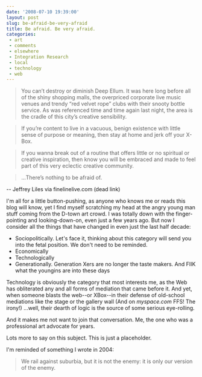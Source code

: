 ```yaml
---
date: '2008-07-10 19:39:00'
layout: post
slug: be-afraid-be-very-afraid
title: Be afraid. Be very afraid.
categories:
 - art
 - comments
 - elsewhere
 - Integration Research
 - local
 - technology
 - web
---
```


> You can’t destroy or diminish Deep Ellum. It was here long before all of the shiny shopping malls, the overpriced corporate live music venues and trendy “red velvet rope” clubs with their snooty bottle service. As was referenced time and time again last night, the area is the cradle of this city’s creative sensibility.

> If you’re content to live in a vacuous, benign existence with little sense of purpose or meaning, then stay at home and jerk off your X-Box.

> If you wanna break out of a routine that offers little or no spiritual or creative inspiration, then know you will be embraced and made to feel part of this very eclectic creative community.

> ...There’s nothing to be afraid of.

-- Jeffrey Liles via finelinelive.com (dead link)

I'm all for a little button-pushing, as anyone who knows me or reads this blog will know, yet I find myself scratching my head at the angry young man stuff coming from the D-town art crowd. I was totally down with the finger-pointing and looking-down-on, even just a few years ago. But now I consider all the things that have changed in even just the last half decade:

- Sociopolitically. Let's face it, thinking about this category will send you into the fetal position. We don't need to be reminded.
- Economically
- Technologically
- Generationally. Generation Xers are no longer the taste makers. And FIIK what the youngins are into these days

Technology is obviously the category that most interests me, as the Web has obliterated any and all forms of mediation that came before it. And yet, when someone blasts the web--or XBox--in their defense of old-school mediations like the stage or the gallery wall (And on _myspace.com_ FFS! The irony!) ...well, their dearth of logic is the source of some serious eye-rolling.

And it makes me not want to join that conversation. Me, the one who was a professional art advocate for years.

Lots more to say on this subject. This is just a placeholder.

I'm reminded of something I wrote in 2004:

> We rail against suburbia, but it is not the enemy: it is only our version of the enemy.
